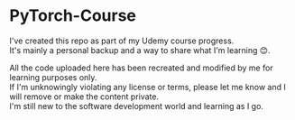 # PyTorch-Course
I've created this repo as part of my Udemy course progress.  
It's mainly a personal backup and a way to share what I'm learning 😊.

All the code uploaded here has been recreated and modified by me for learning purposes only.  
If I'm unknowingly violating any license or terms, please let me know and I will remove or make the content private.  
I'm still new to the software development world and learning as I go.
